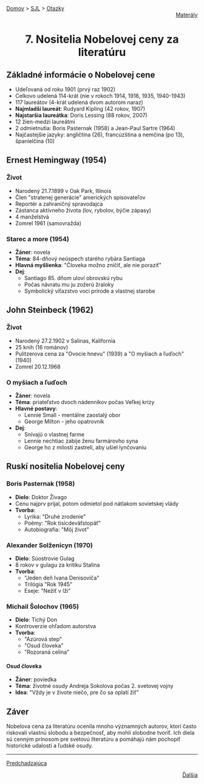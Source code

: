<div align="center">
    <div align="left">
        <a href="/README.md">Domov</a>
        >
        <a href="../SLOVENCINA.md">SJL</a>
        >
        <a href="../ustne-otazky.md">Otazky</a>
    </div>
    <div align="right">
        <a href="https://drive.google.com/drive/folders/">Materály</a>
    </div>

# 7. Nositelia Nobelovej ceny za literatúru
</div>

## Základné informácie o Nobelovej cene
- Udeľovaná od roku 1901 (prvý raz 1902)
- Celkovo udelená 114-krát (nie v rokoch 1914, 1918, 1935, 1940-1943)
- 117 laureátov (4-krát udelená dvom autorom naraz)
- **Najmladší laureát**: Rudyard Kipling (42 rokov, 1907)
- **Najstaršia laureátka**: Doris Lessing (88 rokov, 2007)
- 12 žien-medzi laureátmi
- 2 odmietnutia: Boris Pasternak (1958) a Jean-Paul Sartre (1964)
- Najčastejšie jazyky: angličtina (26), francúzština a nemčina (po 13), španielčina (10)

## Ernest Hemingway (1954)
### Život
- Narodený 21.7.1899 v Oak Park, Illinois
- Člen "stratenej generácie" amerických spisovateľov
- Reportér a zahraničný spravodajca
- Zástanca aktívneho života (lov, rybolov, býčie zápasy)
- 4 manželstvá
- Zomrel 1961 (samovražda)

### Starec a more (1954)
- **Žáner**: novela
- **Téma**: 84-dňový neúspech starého rybára Santiaga
- **Hlavná myšlienka**: "Človeka možno zničiť, ale nie poraziť"
- **Dej**:
  - Santiago 85. dňom uloví obrovskú rybu
  - Počas návratu mu ju zožerú žraloky
  - Symbolický víťazstvo voci prírode a vlastnej starobe

## John Steinbeck (1962)
### Život
- Narodený 27.2.1902 v Salinas, Kalifornia
- 25 kníh (16 románov)
- Pulitzerova cena za "Ovocie hnevu" (1939) a "O myšiach a ľuďoch" (1940)
- Zomrel 20.12.1968

### O myšiach a ľuďoch
- **Žáner**: novela
- **Téma**: priateľstvo dvoch nádenníkov počas Veľkej krízy
- **Hlavné postavy**:
  - Lennie Small - mentálne zaostalý obor
  - George Milton - jeho opatrovník
- **Dej**:
  - Snívajú o vlastnej farme
  - Lennie nechtiac zabije ženu farmárovho syna
  - George ho z milosti zastrelí, aby ušiel lynčovaniu

## Ruskí nositelia Nobelovej ceny

### Boris Pasternak (1958)
- **Dielo**: Doktor Živago
- Cenu najprv prijal, potom odmietol pod nátlakom sovietskej vlády
- **Tvorba**:
  - Lyrika: "Druhé zrodenie"
  - Poémy: "Rok tisícdeväťstopäť"
  - Autobiografia: "Môj život"

### Alexander Solženicyn (1970)
- **Dielo**: Súostrovie Gulag
- 8 rokov v gulagu za kritiku Stalina
- **Tvorba**:
  - "Jeden deň Ivana Denisoviča"
  - Trilógia "Rok 1945"
  - Eseje: "Nežiť v lži"

### Michail Šolochov (1965)
- **Dielo**: Tichý Don
- Kontroverzie ohľadom autorstva
- **Tvorba**:
  - "Azúrová step"
  - "Osud človeka"
  - "Rozoraná celina"

#### Osud človeka
- **Žáner**: poviedka
- **Téma**: životné osudy Andreja Sokolova počas 2. svetovej vojny
- **Idea**: "Vždy je v živote niečo, pre čo sa oplatí žiť"

## Záver
Nobelova cena za literatúru ocenila mnoho významných autorov, ktorí často riskovali vlastnú slobodu a bezpečnosť, aby mohli slobodne tvoríť. Ich diela sú cenným prínosom pre svetovú literatúru a pomáhajú nám pochopiť historické udalosti a ľudské osudy.

---
<div align="left">

[Predchadzajúca](06.md)
</div>
<div align="right">

[Ďalšia](08.md)
</div>